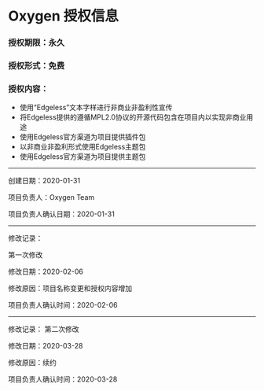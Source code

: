 # Oxygen 授权信息
### 授权期限：永久
### 授权形式：免费
### 授权内容：
* 使用“Edgeless”文本字样进行非商业非盈利性宣传
* 将Edgeless提供的遵循MPL2.0协议的开源代码包含在项目内以实现非商业用途
* 使用Edgeless官方渠道为项目提供插件包
* 以非商业非盈利形式使用Edgeless主题包
* 使用Edgeless官方渠道为项目提供主题包

***

创建日期：2020-01-31

项目负责人：Oxygen Team

项目负责人确认日期：2020-01-31

***


修改记录：

第一次修改

修改日期：2020-02-06

修改原因：项目名称变更和授权内容增加

项目负责人确认时间：2020-02-06

***


修改记录：
第二次修改

修改日期：2020-03-28

修改原因：续约

项目负责人确认时间：2020-03-28